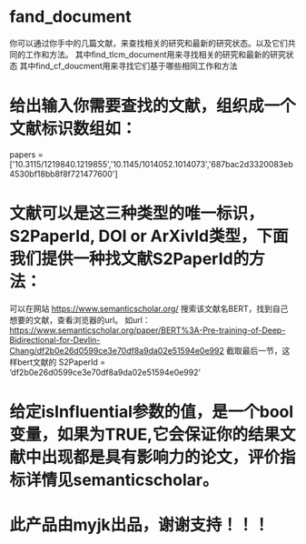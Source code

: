 # fand_document
你可以通过你手中的几篇文献，来查找相关的研究和最新的研究状态。以及它们共同的工作和方法。
   其中find_tlcm_document用来寻找相关的研究和最新的研究状态
   其中find_cf_doucment用来寻找它们基于哪些相同工作和方法
   
# 给出输入你需要查找的文献，组织成一个文献标识数组如：
papers = ['10.3115/1219840.1219855','10.1145/1014052.1014073','687bac2d3320083eb4530bf18bb8f8f721477600']
# 文献可以是这三种类型的唯一标识，S2PaperId, DOI or ArXivId类型，下面我们提供一种找文献S2PaperId的方法：
   可以在网站 https://www.semanticscholar.org/ 搜索该文献名BERT，找到自己想要的文献，查看浏览器的url。
   如url：https://www.semanticscholar.org/paper/BERT%3A-Pre-training-of-Deep-Bidirectional-for-Devlin-Chang/df2b0e26d0599ce3e70df8a9da02e51594e0e992
   截取最后一节，这样bert文献的 S2PaperId = ‘df2b0e26d0599ce3e70df8a9da02e51594e0e992’ 

# 给定isInfluential参数的值，是一个bool变量，如果为TRUE,它会保证你的结果文献中出现都是具有影响力的论文，评价指标详情见semanticscholar。

# 此产品由myjk出品，谢谢支持！！！
